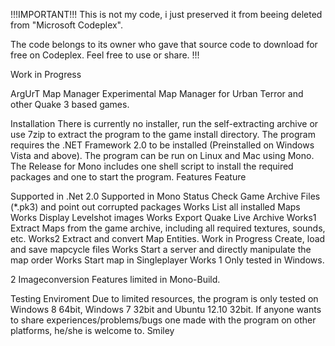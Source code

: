 !!!IMPORTANT!!!
This is not my code, i just preserved it from beeing deleted from "Microsoft Codeplex".

The code belongs to its owner who gave that source code to download for free on Codeplex.
Feel free to use or share.
!!!

Work in Progress

ArgUrT Map Manager
Experimental Map Manager for Urban Terror and other Quake 3 based games.

Installation
There is currently no installer, run the self-extracting archive or use 7zip to extract the program to the game install directory.
The program requires the .NET Framework 2.0 to be installed (Preinstalled on Windows Vista and above).
The program can be run on Linux and Mac using Mono. The Release for Mono includes one shell script to install the required packages and one to start the program.
Features
Feature

Supported in .Net 2.0	Supported in Mono	Status
Check Game Archive Files (*.pk3) and point out corrupted packages	 	 	Works
List all installed Maps	 	 	Works
Display Levelshot images	 	 	Works
Export Quake Live Archive	 	 	Works1
Extract Maps from the game archive, including all required textures, sounds, etc.	 	 	Works2
Extract and convert Map Entities.	 	 	Work in Progress
Create, load and save mapcycle files	 	 	Works
Start a server and directly manipulate the map order	 	 	Works
Start map in Singleplayer	 	 	Works
1 Only tested in Windows.

2 Imageconversion Features limited in Mono-Build.

Testing Enviroment
Due to limited resources, the program is only tested on Windows 8 64bit, Windows 7 32bit and Ubuntu 12.10 32bit. If anyone wants to share experiences/problems/bugs one made with the program on other platforms, he/she is welcome to. Smiley

